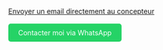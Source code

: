   <a href="mailto:coulzak14@gmail.com">Envoyer un email directement au concepteur</a><br><br>
    <a href="https://wa.me/2250507647326" target="_blank" style="text-decoration: none; color: white; background-color: #25D366; padding: 10px 20px; border-radius: 5px; display: inline-block;">Contacter moi via WhatsApp</a>
